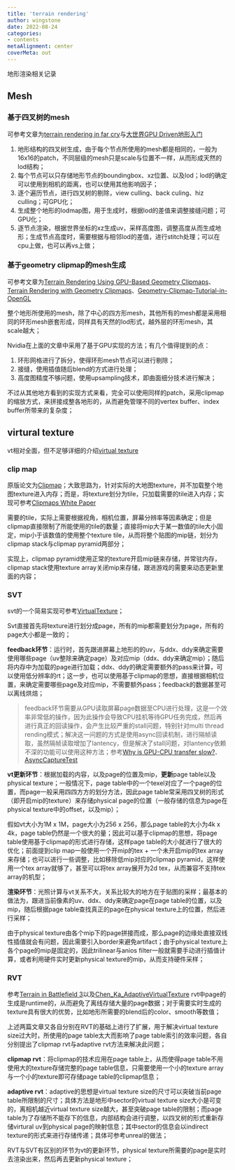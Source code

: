 ```yaml
---
title: 'terrain rendering'
author: wingstone
date: 2022-08-24
categories:
- contents
metaAlignment: center
coverMeta: out
---
```


地形渲染相关记录

<!--more-->

## Mesh

### 基于四叉树的mesh

可参考文章为[terrain rendering in far cry](https://www.gdcvault.com/play/1025480/Terrain-Rendering-in-Far-Cry)与[大世界GPU Driven地形入门](https://zhuanlan.zhihu.com/p/388844386)

1. 地形结构的四叉树生成，由于每个节点所使用的mesh都是相同的，一般为16x16的patch，不同层级的mesh只是scale与位置不一样，从而形成天然的lod结构；
2. 每个节点可以只存储地形节点的boundingbox、xz位置、以及lod；lod的确定可以使用到相机的距离，也可以使用其他影响因子；
3. 逐个遍历节点，进行四叉树的剔除，view culling、back culing、hiz culling；可GPU化；
4. 生成整个地形的lodmap图，用于生成时，根据lod的差值来调整接缝问题；可GPU化；
5. 逐节点渲染，根据世界坐标的xz生成uv，采样高度图，调整高度从而生成地形；生成节点高度时，需要根据与相邻lod的差值，进行stitch处理；可以在cpu上做，也可以再vs上做；

### 基于geometry clipmap的mesh生成

可参考文章为[Terrain Rendering Using GPU-Based Geometry Clipmaps](https://developer.nvidia.com/gpugems/gpugems2/part-i-geometric-complexity/chapter-2-terrain-rendering-using-gpu-based-geometry)、[Terrain Rendering with Geometry Clipmaps](https://arm-software.github.io/opengl-es-sdk-for-android/terrain.html)、[Geometry-Clipmap-Tutorial-in-OpenGL](https://github.com/sp4cerat/Geometry-Clipmap-Tutorial-in-OpenGL)

整个地形所使用的mesh，除了中心的四方形mesh，其他所有的mesh都是采用相同的环形mesh嵌套形成，同样具有天然的lod形式，越外层的环形mesh，其scale越大；

Nvidia在上面的文章中采用了基于GPU实现的方法；有几个值得提到的点：

1. 环形网格进行了拆分，使得环形mesh节点可以进行剔除；
2. 接缝，使用插值随后blend的方式进行处理；
3. 高度图精度不够问题，使用upsampling技术，即曲面细分技术进行解决；

不过从其他地方看到的实现方式来看，完全可以使用同样的patch，采用clipmap的缩放方式，来拼接成整各地形的，从而避免管理不同的vertex buffer、index buffer所带来的复杂度；

## virtural texture

vt相对全面，但不足够详细的介绍[virtual texture](https://zhuanlan.zhihu.com/p/138484024)

### clip map

原版论文为[Clipmap](https://notkyon.moe/vt/Clipmap.pdf)；大致思路为，针对实际的大地图texture，并不加载整个地图texture进入内存；而是，将texture划分为tile，只加载需要的tile进入内存；实现可参考[Clipmaps White Paper](https://developer.download.nvidia.com/SDK/10/direct3d/Source/Clipmaps/doc/Clipmaps.pdf)

需要的tile，实际上需要根据视角，相机位置，屏幕分辨率等因素确定；但是clipmap直接限制了所能使用的tile的数量；直接将mip大于某一数值的tile大小固定，mip小于该数值的使用整个texture tile，从而将整个贴图的mip链，划分为clipmap stack与clipmap pyramid两部分；

实现上，clipmap pyramid使用正常的texture开启mip链来存储，并常驻内存，clipmap stack使用texture array关闭mip来存储，跟进游戏的需要来动态更新里面的内容；

### SVT

svt的一个简易实现可参考[VirtualTexture](https://github.com/jintiao/VirtualTexture)；

Svt直接首先将texture进行划分成page，所有的mip都需要划分为page，所有的page大小都是一致的；

**feedback环节**：运行时，首先跟进屏幕上地形的的uv，与ddx、ddy来确定需要使用哪些page（uv整除来确定page）及对应mip（ddx、ddy来确定mip）；随后将内存中为加载的page进行加载；ddx、ddy的确定需要额外的pass来计算，可以使用低分辨率的rt；这一步，也可以使用基于clipmap的思想，直接根据相机位置，来确定需要哪些page及对应mip，不需要额外pass；feedback的数据甚至可以离线烘焙；

> feedback环节需要从GPU读取屏幕page数据至CPU进行处理，这是一个效率非常低的操作，因为此操作会导致CPU挂机等待GPU任务完成，然后再进行真正的回读操作，会产生比较严重的stall问题，特别针对multi thread rending模式；解决这一问题的方式是使用async回读机制，进行隔帧读取，虽然隔帧读取增加了lantency，但是解决了stall问题，对lantency依赖不深的功能可以使用这种方法；参考[Why is GPU-CPU transfer slow?](https://community.khronos.org/t/why-is-gpu-cpu-transfer-slow/58708)、[AsyncCaptureTest](https://github.com/keijiro/AsyncCaptureTest)

**vt更新环节**：根据加载的内容，以及page的位置及mip，**更新**page table以及physical texture；一般情况下，page table中的一个texel对应了一个page的位置，而page一般采用四四方方的划分方法，因此page table常采用四叉树的形式（即开启mip的texture）来存储physical page的位置（一般存储的信息为page在physical texture中的offset，以及mip）；

假如vt大小为1M x 1M，page大小为256 x 256，那么page table的大小为4k x 4k，page table仍然是一个很大的量；因此可以基于clipmap的思想，将page table使用基于clipmap的形式进行存储，这样page table的大小就进行了很大的优化；前面提到clip map一般使用一个开mip的tex + 一个未开启mip的tex array来存储；也可以进行一些调整，比如移除低mip对应的clipmap pyramid，这样使用一个tex array就够了，甚至可以将tex array展开为2d tex，从而兼容不支持tex array的机型；

**渲染环节**：光照计算与vt关系不大，关系比较大的地方在于贴图的采样；最基本的做法为，跟进当前像素的uv、ddx、ddy来确定page在page table的位置，以及mip，随后根据page table查找真正的page在physical texture上的位置，然后进行采样；

由于physical texture由各个mip下的page拼接而成，那么page的边缘处直接双线性插值就会有问题，因此需要引入border来避免artifact；由于physical texture上各个page的mip是固定的，因此trilinear与anios filter一般就需要手动进行插值计算，或者利用硬件实时更新physical texture的mip，从而支持硬件采样；

### RVT

参考[Terrain in Battlefield 3](https://media.contentapi.ea.com/content/dam/eacom/frostbite/files/gdc12-terrain-in-battlefield3.pdf)以及[Chen_Ka_AdaptiveVirtualTexture](https://ubm-twvideo01.s3.amazonaws.com/o1/vault/gdc2015/presentations/Chen_Ka_AdaptiveVirtualTexture.pdf)
rvt中page的生成是runtime的，从而避免了离线存储大量的page数据；对于需要实时生成的texture具有很大的优势，比如地形所需要的blend后的color、smooth等数值；

上述两篇文章又各自分别在RVT的基础上进行了扩展，用于解决virtual texture size过大时，所使用的page table太大而影响了page table索引的效率问题，各自分别提出了clipmap rvt与adaptive rvt方法来解决此问题；

**clipmap rvt**：将clipmap的技术应用在page table上，从而使得page table不用使用大的texture存储完整的page table信息，只需要使用一个小的texture array与一个小的texture即可存储page table的clipmap信息；

**adaptive rvt**：adaptive的思想是virtual texture size的尺寸可以突破当前page table所限制的尺寸；具体方法是地形中sector的virtual texture size大小是可变的，离相机越近virtual texture size越大，甚至突破page table的限制；而page table为了存储所不能存下的信息，内部结构会进行调整，以四叉树的形式重新存储virtural uv到physical page的映射信息；其中sector的信息会以indirect texture的形式来进行存储传递；具体可参考unreal的做法；

RVT与SVT有区别的环节为vt的更新环节，physical texture所需要的page是实时去渲染出来，然后再去更新physical texture；